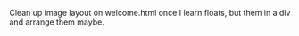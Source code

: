 Clean up image layout on welcome.html once I learn floats, but them in a div and arrange them maybe.